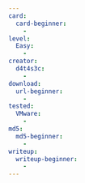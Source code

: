 ```yaml
---
card:
  card-beginner:
    -
level:
  Easy:
    -
creator:
  d4t4s3c:
    -
download:
  url-beginner:
    -
tested:
  VMware:
    -
md5:
  md5-beginner:
    -
writeup:
  writeup-beginner:
    -
---
```

